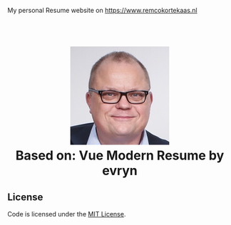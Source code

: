 My personal Resume website on https://www.remcokortekaas.nl

<h1 align="center">
  <br>
  <a target="_blank" href="https://evryn.github.io/vue-modern-resume/">
    <img src="public/img/portret_remco_crop2caroline.png" alt="Markdownify">
  </a>
  <br>
  Based on: Vue Modern Resume by evryn
  <br>
</h1>



## License
Code is licensed under the [MIT License](LICENSE).